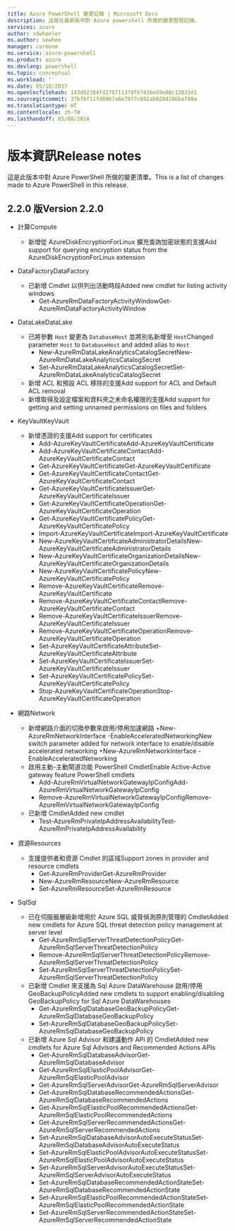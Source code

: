```yaml
---
title: Azure PowerShell 變更記錄 | Microsoft Docs
description: 這是在最新版中對 Azure powershell 所做的變更歷程記錄。
services: azure
author: sdwheeler
ms.author: sewhee
manager: carmonm
ms.service: azure-powershell
ms.product: azure
ms.devlang: powershell
ms.topic: conceptual
ms.workload: ''
ms.date: 05/18/2017
ms.openlocfilehash: 143d92384fd270711378f6741ba59e88c12833d1
ms.sourcegitcommit: 37bfbf11fd0967a8e7977c692ab829d286baf88a
ms.translationtype: HT
ms.contentlocale: zh-TW
ms.lasthandoff: 05/08/2018
---
```

# <a name="release-notes"></a><span data-ttu-id="ff828-103">版本資訊</span><span class="sxs-lookup"><span data-stu-id="ff828-103">Release notes</span></span>

<span data-ttu-id="ff828-104">這是此版本中對 Azure PowerShell 所做的變更清單。</span><span class="sxs-lookup"><span data-stu-id="ff828-104">This is a list of changes made to Azure PowerShell in this release.</span></span>

## <a name="version-220"></a><span data-ttu-id="ff828-105">2.2.0 版</span><span class="sxs-lookup"><span data-stu-id="ff828-105">Version 2.2.0</span></span>
* <span data-ttu-id="ff828-106">計算</span><span class="sxs-lookup"><span data-stu-id="ff828-106">Compute</span></span>
  - <span data-ttu-id="ff828-107">新增從 AzureDiskEncryptionForLinux 擴充查詢加密狀態的支援</span><span class="sxs-lookup"><span data-stu-id="ff828-107">Add support for querying encryption status from the AzureDiskEncryptionForLinux extension</span></span>
* <span data-ttu-id="ff828-108">DataFactory</span><span class="sxs-lookup"><span data-stu-id="ff828-108">DataFactory</span></span>
  - <span data-ttu-id="ff828-109">已新增 Cmdlet 以供列出活動時段</span><span class="sxs-lookup"><span data-stu-id="ff828-109">Added new cmdlet for listing activity windows</span></span>
    + <span data-ttu-id="ff828-110">Get-AzureRmDataFactoryActivityWindow</span><span class="sxs-lookup"><span data-stu-id="ff828-110">Get-AzureRmDataFactoryActivityWindow</span></span>
* <span data-ttu-id="ff828-111">DataLake</span><span class="sxs-lookup"><span data-stu-id="ff828-111">DataLake</span></span>
  - <span data-ttu-id="ff828-112">已將參數 `Host` 變更為 `DatabaseHost` 並將別名新增至 `Host`</span><span class="sxs-lookup"><span data-stu-id="ff828-112">Changed parameter `Host` to `DatabaseHost` and added alias to `Host`</span></span>
    + <span data-ttu-id="ff828-113">New-AzureRmDataLakeAnalyticsCatalogSecret</span><span class="sxs-lookup"><span data-stu-id="ff828-113">New-AzureRmDataLakeAnalyticsCatalogSecret</span></span>
    + <span data-ttu-id="ff828-114">Set-AzureRmDataLakeAnalyticsCatalogSecret</span><span class="sxs-lookup"><span data-stu-id="ff828-114">Set-AzureRmDataLakeAnalyticsCatalogSecret</span></span>
  - <span data-ttu-id="ff828-115">新增 ACL 和預設 ACL 移除的支援</span><span class="sxs-lookup"><span data-stu-id="ff828-115">Add support for ACL and Default ACL removal</span></span>
  - <span data-ttu-id="ff828-116">新增取得及設定檔案和資料夾之未命名權限的支援</span><span class="sxs-lookup"><span data-stu-id="ff828-116">Add support for getting and setting unnamed permissions on files and folders</span></span>
* <span data-ttu-id="ff828-117">KeyVault</span><span class="sxs-lookup"><span data-stu-id="ff828-117">KeyVault</span></span>
  - <span data-ttu-id="ff828-118">新增憑證的支援</span><span class="sxs-lookup"><span data-stu-id="ff828-118">Add support for certificates</span></span>
    + <span data-ttu-id="ff828-119">Add-AzureKeyVaultCertificate</span><span class="sxs-lookup"><span data-stu-id="ff828-119">Add-AzureKeyVaultCertificate</span></span>
    + <span data-ttu-id="ff828-120">Add-AzureKeyVaultCertificateContact</span><span class="sxs-lookup"><span data-stu-id="ff828-120">Add-AzureKeyVaultCertificateContact</span></span>
    + <span data-ttu-id="ff828-121">Get-AzureKeyVaultCertificate</span><span class="sxs-lookup"><span data-stu-id="ff828-121">Get-AzureKeyVaultCertificate</span></span>
    + <span data-ttu-id="ff828-122">Get-AzureKeyVaultCertificateContact</span><span class="sxs-lookup"><span data-stu-id="ff828-122">Get-AzureKeyVaultCertificateContact</span></span>
    + <span data-ttu-id="ff828-123">Get-AzureKeyVaultCertificateIssuer</span><span class="sxs-lookup"><span data-stu-id="ff828-123">Get-AzureKeyVaultCertificateIssuer</span></span>
    + <span data-ttu-id="ff828-124">Get-AzureKeyVaultCertificateOperation</span><span class="sxs-lookup"><span data-stu-id="ff828-124">Get-AzureKeyVaultCertificateOperation</span></span>
    + <span data-ttu-id="ff828-125">Get-AzureKeyVaultCertificatePolicy</span><span class="sxs-lookup"><span data-stu-id="ff828-125">Get-AzureKeyVaultCertificatePolicy</span></span>
    + <span data-ttu-id="ff828-126">Import-AzureKeyVaultCertificate</span><span class="sxs-lookup"><span data-stu-id="ff828-126">Import-AzureKeyVaultCertificate</span></span>
    + <span data-ttu-id="ff828-127">New-AzureKeyVaultCertificateAdministratorDetails</span><span class="sxs-lookup"><span data-stu-id="ff828-127">New-AzureKeyVaultCertificateAdministratorDetails</span></span>
    + <span data-ttu-id="ff828-128">New-AzureKeyVaultCertificateOrganizationDetails</span><span class="sxs-lookup"><span data-stu-id="ff828-128">New-AzureKeyVaultCertificateOrganizationDetails</span></span>
    + <span data-ttu-id="ff828-129">New-AzureKeyVaultCertificatePolicy</span><span class="sxs-lookup"><span data-stu-id="ff828-129">New-AzureKeyVaultCertificatePolicy</span></span>
    + <span data-ttu-id="ff828-130">Remove-AzureKeyVaultCertificate</span><span class="sxs-lookup"><span data-stu-id="ff828-130">Remove-AzureKeyVaultCertificate</span></span>
    + <span data-ttu-id="ff828-131">Remove-AzureKeyVaultCertificateContact</span><span class="sxs-lookup"><span data-stu-id="ff828-131">Remove-AzureKeyVaultCertificateContact</span></span>
    + <span data-ttu-id="ff828-132">Remove-AzureKeyVaultCertificateIssuer</span><span class="sxs-lookup"><span data-stu-id="ff828-132">Remove-AzureKeyVaultCertificateIssuer</span></span>
    + <span data-ttu-id="ff828-133">Remove-AzureKeyVaultCertificateOperation</span><span class="sxs-lookup"><span data-stu-id="ff828-133">Remove-AzureKeyVaultCertificateOperation</span></span>
    + <span data-ttu-id="ff828-134">Set-AzureKeyVaultCertificateAttribute</span><span class="sxs-lookup"><span data-stu-id="ff828-134">Set-AzureKeyVaultCertificateAttribute</span></span>
    + <span data-ttu-id="ff828-135">Set-AzureKeyVaultCertificateIssuer</span><span class="sxs-lookup"><span data-stu-id="ff828-135">Set-AzureKeyVaultCertificateIssuer</span></span>
    + <span data-ttu-id="ff828-136">Set-AzureKeyVaultCertificatePolicy</span><span class="sxs-lookup"><span data-stu-id="ff828-136">Set-AzureKeyVaultCertificatePolicy</span></span>
    + <span data-ttu-id="ff828-137">Stop-AzureKeyVaultCertificateOperation</span><span class="sxs-lookup"><span data-stu-id="ff828-137">Stop-AzureKeyVaultCertificateOperation</span></span>
* <span data-ttu-id="ff828-138">網路</span><span class="sxs-lookup"><span data-stu-id="ff828-138">Network</span></span>

  - <span data-ttu-id="ff828-139">新增網路介面的切換參數來啟用/停用加速網路 +New-AzureRmNetworkInterface -EnableAcceleratedNetworking</span><span class="sxs-lookup"><span data-stu-id="ff828-139">New switch parameter added for network interface to enable/disable accelerated networking +New-AzureRmNetworkInterface -EnableAcceleratedNetworking</span></span>
  - <span data-ttu-id="ff828-140">啟用主動-主動閘道功能 PowerShell Cmdlet</span><span class="sxs-lookup"><span data-stu-id="ff828-140">Enable Active-Active gateway feature PowerShell cmdlets</span></span>
    + <span data-ttu-id="ff828-141">Add-AzureRmVirtualNetworkGatewayIpConfig</span><span class="sxs-lookup"><span data-stu-id="ff828-141">Add-AzureRmVirtualNetworkGatewayIpConfig</span></span>
    + <span data-ttu-id="ff828-142">Remove-AzureRmVirtualNetworkGatewayIpConfig</span><span class="sxs-lookup"><span data-stu-id="ff828-142">Remove-AzureRmVirtualNetworkGatewayIpConfig</span></span>
  - <span data-ttu-id="ff828-143">已新增 Cmdlet</span><span class="sxs-lookup"><span data-stu-id="ff828-143">Added new cmdlet</span></span>
    + <span data-ttu-id="ff828-144">Test-AzureRmPrivateIpAddressAvailability</span><span class="sxs-lookup"><span data-stu-id="ff828-144">Test-AzureRmPrivateIpAddressAvailability</span></span>
* <span data-ttu-id="ff828-145">資源</span><span class="sxs-lookup"><span data-stu-id="ff828-145">Resources</span></span>
  - <span data-ttu-id="ff828-146">支援提供者和資源 Cmdlet 的區域</span><span class="sxs-lookup"><span data-stu-id="ff828-146">Support zones in provider and resource cmdlets</span></span>
    + <span data-ttu-id="ff828-147">Get-AzureRmProvider</span><span class="sxs-lookup"><span data-stu-id="ff828-147">Get-AzureRmProvider</span></span>
    + <span data-ttu-id="ff828-148">New-AzureRmResource</span><span class="sxs-lookup"><span data-stu-id="ff828-148">New-AzureRmResource</span></span>
    + <span data-ttu-id="ff828-149">Set-AzureRmResource</span><span class="sxs-lookup"><span data-stu-id="ff828-149">Set-AzureRmResource</span></span>
* <span data-ttu-id="ff828-150">Sql</span><span class="sxs-lookup"><span data-stu-id="ff828-150">Sql</span></span>
  - <span data-ttu-id="ff828-151">已在伺服器層級新增用於 Azure SQL 威脅偵測原則管理的 Cmdlet</span><span class="sxs-lookup"><span data-stu-id="ff828-151">Added new cmdlets for Azure SQL threat detection policy management at server level</span></span>
    + <span data-ttu-id="ff828-152">Get-AzureRmSqlServerThreatDetectionPolicy</span><span class="sxs-lookup"><span data-stu-id="ff828-152">Get-AzureRmSqlServerThreatDetectionPolicy</span></span>
    + <span data-ttu-id="ff828-153">Remove-AzureRmSqlServerThreatDetectionPolicy</span><span class="sxs-lookup"><span data-stu-id="ff828-153">Remove-AzureRmSqlServerThreatDetectionPolicy</span></span>
    + <span data-ttu-id="ff828-154">Set-AzureRmSqlServerThreatDetectionPolicy</span><span class="sxs-lookup"><span data-stu-id="ff828-154">Set-AzureRmSqlServerThreatDetectionPolicy</span></span>
  - <span data-ttu-id="ff828-155">已新增 Cmdlet 來支援為 Sql Azure DataWarehouse 啟用/停用 GeoBackupPolicy</span><span class="sxs-lookup"><span data-stu-id="ff828-155">Added new cmdlets to support enabling/disabling GeoBackupPolicy for Sql Azure DataWarehouses</span></span>
    + <span data-ttu-id="ff828-156">Get-AzureRmSqlDatabaseGeoBackupPolicy</span><span class="sxs-lookup"><span data-stu-id="ff828-156">Get-AzureRmSqlDatabaseGeoBackupPolicy</span></span>
    + <span data-ttu-id="ff828-157">Set-AzureRmSqlDatabaseGeoBackupPolicy</span><span class="sxs-lookup"><span data-stu-id="ff828-157">Set-AzureRmSqlDatabaseGeoBackupPolicy</span></span>
  - <span data-ttu-id="ff828-158">已新增 Azure Sql Advisor 和建議動作 API 的 Cmdlet</span><span class="sxs-lookup"><span data-stu-id="ff828-158">Added new cmdlets for Azure Sql Advisors and Recommended Actions APIs</span></span>
    + <span data-ttu-id="ff828-159">Get-AzureRmSqlDatabaseAdvisor</span><span class="sxs-lookup"><span data-stu-id="ff828-159">Get-AzureRmSqlDatabaseAdvisor</span></span>
    + <span data-ttu-id="ff828-160">Get-AzureRmSqlElasticPoolAdvisor</span><span class="sxs-lookup"><span data-stu-id="ff828-160">Get-AzureRmSqlElasticPoolAdvisor</span></span>
    + <span data-ttu-id="ff828-161">Get-AzureRmSqlServerAdvisor</span><span class="sxs-lookup"><span data-stu-id="ff828-161">Get-AzureRmSqlServerAdvisor</span></span>
    + <span data-ttu-id="ff828-162">Get-AzureRmSqlDatabaseRecommendedActions</span><span class="sxs-lookup"><span data-stu-id="ff828-162">Get-AzureRmSqlDatabaseRecommendedActions</span></span>
    + <span data-ttu-id="ff828-163">Get-AzureRmSqlElasticPoolRecommendedActions</span><span class="sxs-lookup"><span data-stu-id="ff828-163">Get-AzureRmSqlElasticPoolRecommendedActions</span></span>
    + <span data-ttu-id="ff828-164">Get-AzureRmSqlServerRecommendedActions</span><span class="sxs-lookup"><span data-stu-id="ff828-164">Get-AzureRmSqlServerRecommendedActions</span></span>
    + <span data-ttu-id="ff828-165">Set-AzureRmSqlDatabaseAdvisorAutoExecuteStatus</span><span class="sxs-lookup"><span data-stu-id="ff828-165">Set-AzureRmSqlDatabaseAdvisorAutoExecuteStatus</span></span>
    + <span data-ttu-id="ff828-166">Set-AzureRmSqlElasticPoolAdvisorAutoExecuteStatus</span><span class="sxs-lookup"><span data-stu-id="ff828-166">Set-AzureRmSqlElasticPoolAdvisorAutoExecuteStatus</span></span>
    + <span data-ttu-id="ff828-167">Set-AzureRmSqlServerAdvisorAutoExecuteStatus</span><span class="sxs-lookup"><span data-stu-id="ff828-167">Set-AzureRmSqlServerAdvisorAutoExecuteStatus</span></span>
    + <span data-ttu-id="ff828-168">Set-AzureRmSqlDatabaseRecommendedActionState</span><span class="sxs-lookup"><span data-stu-id="ff828-168">Set-AzureRmSqlDatabaseRecommendedActionState</span></span>
    + <span data-ttu-id="ff828-169">Set-AzureRmSqlElasticPoolRecommendedActionState</span><span class="sxs-lookup"><span data-stu-id="ff828-169">Set-AzureRmSqlElasticPoolRecommendedActionState</span></span>
    + <span data-ttu-id="ff828-170">Set-AzureRmSqlServerRecommendedActionState</span><span class="sxs-lookup"><span data-stu-id="ff828-170">Set-AzureRmSqlServerRecommendedActionState</span></span>
